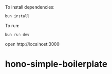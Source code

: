 To install dependencies:
```sh
bun install
```

To run:
```sh
bun run dev
```

open http://localhost:3000
# hono-simple-boilerplate
